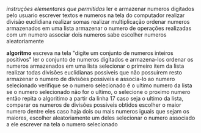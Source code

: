 *instruções elementares que permitidas*
ler e armazenar numeros digitados pelo usuario
escrever textos e numeros na tela do computador
realizar divisão euclidiana
realizar somas
realizar multiplicação
ordenar numeros armazenados em uma lista
armazenar o numero de operações realizadas com um numero
associar dois numeros
sabe escolher numeros aleatoriamente

**algoritmo**
escreva na tela "digite um conjunto de numeros inteiros positivos"
ler o conjunto de numeros digitados e armazena-los
ordenar os numeros armazenados em uma lista
selecionar o primeiro item da lista
realizar todas divisões euclidianas possiveis que não possuirem resto
armazenar o numero de divisões possiveis e associa-lo ao numero selecionado
verifique se o numero selecionado é o ultimo numero da lista
se o numero selecionado não for o ultimo, o selecione o proximo numero
então repita o algoritimo a partir da linha 17
caso seja o ultimo da lista, comparar os numeros de divisões possiveis obtidos
escolher o maior numero dentre eles
caso haja dois ou mais numeros iguais que sejam os maiores, escolher aleatoriamente um deles
selecionar o numero associado a ele
escrever na tela o numero selecionado
